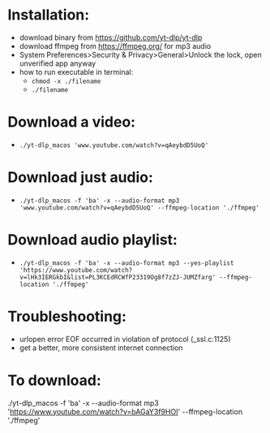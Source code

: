 # Installation:
- download binary from https://github.com/yt-dlp/yt-dlp
- download ffmpeg from https://ffmpeg.org/ for mp3 audio
- System Preferences>Security & Privacy>General>Unlock the lock, open unverified app anyway
- how to run executable in terminal:
    - `chmod -x ./filename`
    - `./filename`

# Download a video:
- `./yt-dlp_macos 'www.youtube.com/watch?v=qAeybdD5UoQ'`

# Download just audio:
- `./yt-dlp_macos -f 'ba' -x --audio-format mp3 'www.youtube.com/watch?v=qAeybdD5UoQ' --ffmpeg-location './ffmpeg'`

# Download audio playlist:
- `./yt-dlp_macos -f 'ba' -x --audio-format mp3 --yes-playlist 'https://www.youtube.com/watch?v=lHk3IERGkbI&list=PL3KCEdRCWfP23319Og8f7zZJ-JUMZfarg' --ffmpeg-location './ffmpeg'`

# Troubleshooting:
- urlopen error EOF occurred in violation of protocol (_ssl.c:1125)
 - get a better, more consistent internet connection

# To download:
./yt-dlp_macos -f 'ba' -x --audio-format mp3 'https://www.youtube.com/watch?v=bAGaY3f9HOI' --ffmpeg-location './ffmpeg'
